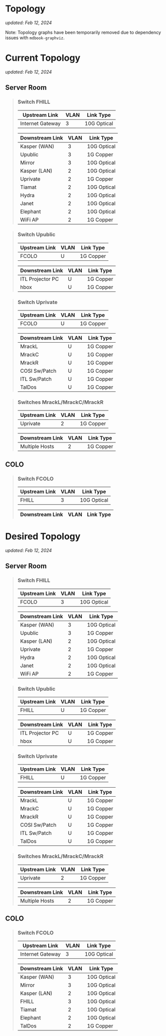 # Topology

_updated: Feb 12, 2024_


Note: Topology graphs have been temporarily removed due to dependency issues with `mdbook-graphviz`.

# Current Topology

_updated: Feb 12, 2024_

## Server Room

> ### Switch FHILL
> | Upstream Link    | VLAN | Link Type   |
> |------------------|------|-------------|
> | Internet Gateway | 3    | 10G Optical |
>
> | Downstream Link  | VLAN | Link Type   |
> |------------------|------|-------------|
> | Kasper (WAN)     | 3    | 10G Optical |
> | Upublic          | 3    | 1G Copper   |
> | Mirror           | 3    | 10G Optical |
> | Kasper (LAN)     | 2    | 10G Optical |
> | Uprivate         | 2    | 1G Copper   |
> | Tiamat           | 2    | 10G Optical |
> | Hydra            | 2    | 10G Optical |
> | Janet            | 2    | 10G Optical |
> | Elephant         | 2    | 10G Optical |
> | WiFi AP          | 2    | 1G Copper   |

> ### Switch Upublic
> | Upstream Link    | VLAN | Link Type   |
> |------------------|------|-------------|
> | FCOLO            | U    | 1G Copper   |
>
> | Downstream Link  | VLAN | Link Type   |
> |------------------|------|-------------|
> | ITL Projector PC | U    | 1G Copper   |
> | hbox             | U    | 1G Copper   |

> ### Switch Uprivate
> | Upstream Link    | VLAN | Link Type   |
> |------------------|------|-------------|
> | FCOLO            | U    | 1G Copper   |
>
> | Downstream Link  | VLAN | Link Type   |
> |------------------|------|-------------|
> | MrackL           | U    | 1G Copper   |
> | MrackC           | U    | 1G Copper   |
> | MrackR           | U    | 1G Copper   |
> | COSI Sw/Patch    | U    | 1G Copper   |
> | ITL Sw/Patch     | U    | 1G Copper   |
> | TalDos           | U    | 1G Copper   |

> ### Switches MrackL/MrackC/MrackR
> | Upstream Link    | VLAN | Link Type   |
> |------------------|------|-------------|
> | Uprivate         | 2    | 1G Copper   |
>
> | Downstream Link  | VLAN | Link Type   |
> |------------------|------|-------------|
> | Multiple Hosts   | 2    | 1G Copper   |

## COLO

> ### Switch FCOLO
> | Upstream Link    | VLAN | Link Type   |
> |------------------|------|-------------|
> | FHILL            | 3    | 10G Optical |
>
> | Downstream Link  | VLAN | Link Type   |
> |------------------|------|-------------|

# Desired Topology

_updated: Feb 12, 2024_

## Server Room

> ### Switch FHILL
> | Upstream Link    | VLAN | Link Type   |
> |------------------|------|-------------|
> | FCOLO            | 3    | 10G Optical |
>
> | Downstream Link  | VLAN | Link Type   |
> |------------------|------|-------------|
> | Kasper (WAN)     | 3    | 10G Optical |
> | Upublic          | 3    | 1G Copper   |
> | Kasper (LAN)     | 2    | 10G Optical |
> | Uprivate         | 2    | 1G Copper   |
> | Hydra            | 2    | 10G Optical |
> | Janet            | 2    | 10G Optical |
> | WiFi AP          | 2    | 1G Copper   |

> ### Switch Upublic
> | Upstream Link    | VLAN | Link Type   |
> |------------------|------|-------------|
> | FHILL            | U    | 1G Copper   |
>
> | Downstream Link  | VLAN | Link Type   |
> |------------------|------|-------------|
> | ITL Projector PC | U    | 1G Copper   |
> | hbox             | U    | 1G Copper   |

> ### Switch Uprivate
> | Upstream Link    | VLAN | Link Type   |
> |------------------|------|-------------|
> | FHILL            | U    | 1G Copper   |
>
> | Downstream Link  | VLAN | Link Type   |
> |------------------|------|-------------|
> | MrackL           | U    | 1G Copper   |
> | MrackC           | U    | 1G Copper   |
> | MrackR           | U    | 1G Copper   |
> | COSI Sw/Patch    | U    | 1G Copper   |
> | ITL Sw/Patch     | U    | 1G Copper   |
> | TalDos           | U    | 1G Copper   |

> ### Switches MrackL/MrackC/MrackR
> | Upstream Link    | VLAN | Link Type   |
> |------------------|------|-------------|
> | Uprivate         | 2    | 1G Copper   |
>
> | Downstream Link  | VLAN | Link Type   |
> |------------------|------|-------------|
> | Multiple Hosts   | 2    | 1G Copper   |

## COLO

> ### Switch FCOLO
> | Upstream Link    | VLAN | Link Type   |
> |------------------|------|-------------|
> | Internet Gateway | 3    | 10G Optical |
>
> | Downstream Link  | VLAN | Link Type   |
> |------------------|------|-------------|
> | Kasper (WAN)     | 3    | 10G Optical |
> | Mirror           | 3    | 10G Optical |
> | Kasper (LAN)     | 2    | 10G Optical |
> | FHILL            | 3    | 10G Optical |
> | Tiamat           | 2    | 10G Optical |
> | Elephant         | 2    | 10G Optical |
> | TalDos           | 2    | 1G Copper   |